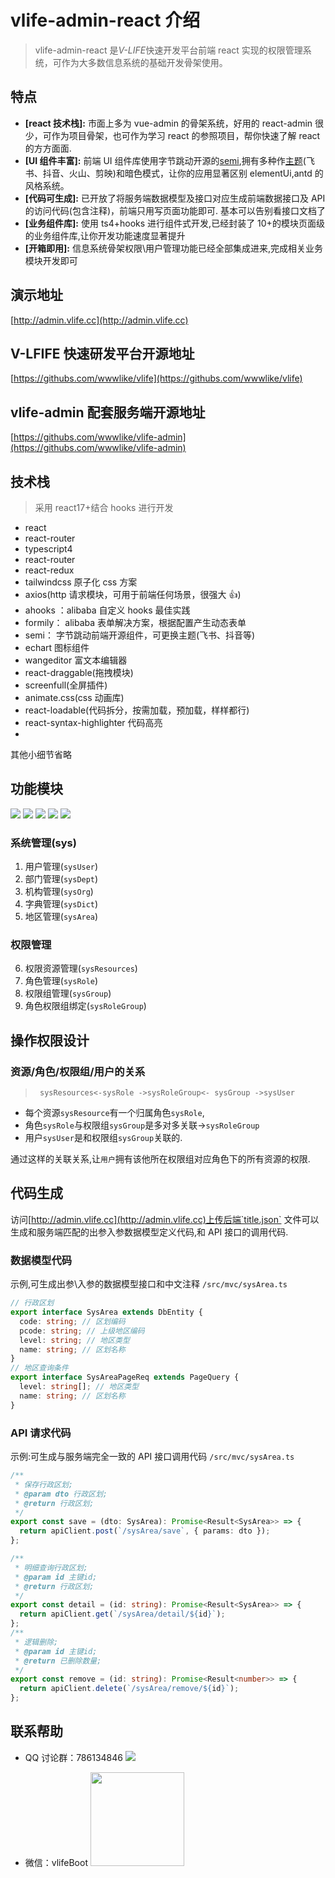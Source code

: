 # vlife-admin-react 介绍

> vlife-admin-react 是*V-LIFE*快速开发平台前端 react 实现的权限管理系统，可作为大多数信息系统的基础开发骨架使用。

## 特点

- **[react 技术栈]:** 市面上多为 vue-admin 的骨架系统，好用的 react-admin 很少，可作为项目骨架，也可作为学习 react 的参照项目，帮你快速了解 react 的方方面面.
- **[UI 组件丰富]:** 前端 UI 组件库使用字节跳动开源的[semi](http://semi.design),拥有多种作[主题](https://semi.design/dsm/landing)(飞书、抖音、火山、剪映)和暗色模式，让你的应用显著区别 elementUi,antd 的风格系统。
- **[代码可生成]:** 已开放了将服务端数据模型及接口对应生成前端数据接口及 API 的访问代码(包含注释)，前端只用写页面功能即可. 基本可以告别看接口文档了
- **[业务组件库]:** 使用 ts4+hooks 进行组件式开发,已经封装了 10+的模块页面级的业务组件库,让你开发功能速度显著提升
- **[开箱即用]:** 信息系统骨架权限\用户管理功能已经全部集成进来,完成相关业务模块开发即可

## 演示地址

[http://admin.vlife.cc](http://admin.vlife.cc)

## V-LFIFE 快速研发平台开源地址

[https://githubs.com/wwwlike/vlife](https://githubs.com/wwwlike/vlife)

## vlife-admin 配套服务端开源地址

[https://githubs.com/wwwlike/vlife-admin](https://githubs.com/wwwlike/vlife-admin)

## 技术栈

> 采用 react17+结合 hooks 进行开发

- react
- react-router
- typescript4
- react-router
- react-redux
- tailwindcss 原子化 css 方案
- axios(http 请求模块，可用于前端任何场景，很强大 👍)
- ahooks ：alibaba 自定义 hooks 最佳实践
- formily： alibaba 表单解决方案，根据配置产生动态表单
- semi： 字节跳动前端开源组件，可更换主题(飞书、抖音等)
- echart 图标组件
- wangeditor 富文本编辑器
- react-draggable(拖拽模块)
- screenfull(全屏插件)
- animate.css(css 动画库)
- react-loadable(代码拆分，按需加载，预加载，样样都行)
- react-syntax-highlighter 代码高亮
-

其他小细节省略

## 功能模块

![](http://oa.wwwlike.cn/0.png)
![](http://oa.wwwlike.cn/1.png)
![](http://oa.wwwlike.cn/2.png)
![](http://oa.wwwlike.cn/3.png)
![](http://oa.wwwlike.cn/4.png)

### 系统管理(sys)

1. 用户管理(`sysUser`)
2. 部门管理(`sysDept`)
3. 机构管理(`sysOrg`)
4. 字典管理(`sysDict`)
5. 地区管理(`sysArea`)

### 权限管理

6. 权限资源管理(`sysResources`)
7. 角色管理(`sysRole`)
8. 权限组管理(`sysGroup`)
9. 角色权限组绑定(`sysRoleGroup`)

## 操作权限设计

### 资源/角色/权限组/用户的关系

> ` sysResources<-sysRole ->sysRoleGroup<- sysGroup ->sysUser`

- 每个资源`sysResource`有一个归属角色`sysRole`,
- 角色`sysRole`与权限组`sysGroup`是多对多关联->`sysRoleGroup`
- 用户`sysUser`是和权限组`sysGroup`关联的.

通过这样的关联关系,让`用户`拥有该他所在权限组对应角色下的所有资源的权限.

## 代码生成

访问[http://admin.vlife.cc](http://admin.vlife.cc)上传后端`title.json` 文件可以生成和服务端匹配的出参入参数据模型定义代码,和 API 接口的调用代码.

### 数据模型代码

示例,可生成出参\入参的数据模型接口和中文注释
`/src/mvc/sysArea.ts`

```typescript
// 行政区划
export interface SysArea extends DbEntity {
  code: string; // 区划编码
  pcode: string; // 上级地区编码
  level: string; // 地区类型
  name: string; // 区划名称
}
// 地区查询条件
export interface SysAreaPageReq extends PageQuery {
  level: string[]; // 地区类型
  name: string; // 区划名称
}
```

### API 请求代码

示例:可生成与服务端完全一致的 API 接口调用代码
`/src/mvc/sysArea.ts`

```typescript
/**
 * 保存行政区划;
 * @param dto 行政区划;
 * @return 行政区划;
 */
export const save = (dto: SysArea): Promise<Result<SysArea>> => {
  return apiClient.post(`/sysArea/save`, { params: dto });
};

/**
 * 明细查询行政区划;
 * @param id 主键id;
 * @return 行政区划;
 */
export const detail = (id: string): Promise<Result<SysArea>> => {
  return apiClient.get(`/sysArea/detail/${id}`);
};
/**
 * 逻辑删除;
 * @param id 主键id;
 * @return 已删除数量;
 */
export const remove = (id: string): Promise<Result<number>> => {
  return apiClient.delete(`/sysArea/remove/${id}`);
};
```

## 联系帮助

- QQ 讨论群：786134846
  ![](http://vlife.wwwlike.cn/static/img/qq_qun_786134846.png)

- 微信：vlifeBoot
  <img src="http://oa.wwwlike.cn/wx.jpg" width=150 height=150 />
